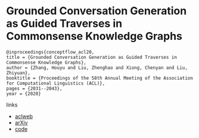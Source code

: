 # Grounded Conversation Generation as Guided Traverses in Commonsense Knowledge Graphs

```
@inproceedings{conceptflow_acl20,
title = {Grounded Conversation Generation as Guided Traverses in Commonsense Knowledge Graphs},
author = {Zhang, Houyu and Liu, Zhenghao and Xiong, Chenyan and Liu, Zhiyuan},
booktitle = {Proceedings of the 58th Annual Meeting of the Association for Computational Linguistics (ACL)},
pages = {2031--2043},
year = {2020}
```

links
- [aclweb](https://www.aclweb.org/anthology/2020.acl-main.184/)
- [arXiv](https://arxiv.org/abs/1911.02707)
- [code](https://github.com/thunlp/ConceptFlow)
